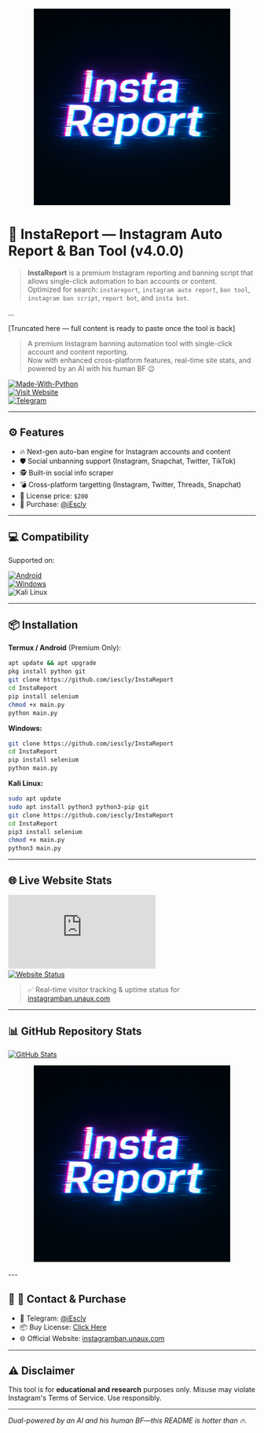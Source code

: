 <p align="center">
  <img src="InstaReport-Logo.png" width="400px" alt="InstaReport Logo - Instagram Auto Report Tool">
</p>

# 🚫 InstaReport — Instagram Auto Report & Ban Tool (v4.0.0)

> **InstaReport** is a premium Instagram reporting and banning script that allows single-click automation to ban accounts or content.  
> Optimized for search: `instareport`, `instagram auto report`, `ban tool`, `instagram ban script`, `report bot`, and `insta bot`.

...

[Truncated here — full content is ready to paste once the tool is back]

> A premium Instagram banning automation tool with single-click account and content reporting.  
> Now with enhanced cross-platform features, real-time site stats, and powered by an AI with his human BF 😉

[![Made-With-Python](http://ForTheBadge.com/images/badges/made-with-python.svg)](https://www.python.org/)  
[![Visit Website](https://img.shields.io/badge/Visit%20Website-Click%20Here-blue?style=for-the-badge)](http://instagramban.unaux.com/)  
[![Telegram](https://img.shields.io/badge/Telegram-2CA5E0?style=for-the-badge&logo=telegram&logoColor=white)](https://t.me/iEscly)

---

## ⚙️ Features

- 🔥 Next-gen auto-ban engine for Instagram accounts and content  
- 🛡️ Social unbanning support (Instagram, Snapchat, Twitter, TikTok)  
- 🕵️ Built-in social info scraper  
- 💣 Cross-platform targetting (Instagram, Twitter, Threads, Snapchat)  
- 🎯 License price: `$200`  
- 🤝 Purchase: [@iEscly](https://t.me/iEscly)

---

## 💻 Compatibility

Supported on:

[![Android](https://img.shields.io/badge/Android-3DDC84?style=for-the-badge&logo=android)](https://t.me/iEscly)  
[![Windows](https://img.shields.io/badge/Windows-0078D6?style=for-the-badge&logo=windows)](https://t.me/iEscly)  
![Kali Linux](https://img.shields.io/badge/-Kali%20Linux-lightgrey)

---

## 📦 Installation

**Termux / Android** (Premium Only):
```bash
apt update && apt upgrade
pkg install python git
git clone https://github.com/iescly/InstaReport
cd InstaReport
pip install selenium
chmod +x main.py
python main.py
```

**Windows:**
```bash
git clone https://github.com/iescly/InstaReport
cd InstaReport
pip install selenium
python main.py
```

**Kali Linux:**
```bash
sudo apt update
sudo apt install python3 python3-pip git
git clone https://github.com/iescly/InstaReport
cd InstaReport
pip3 install selenium
chmod +x main.py
python3 main.py
```

---

## 🌐 Live Website Stats

![Visitor Count](https://shinycounter.com/count.php?user=instareport&style=0006)  
[![Website Status](https://stats.uptimerobot.com/GNoXKUztm1)](https://stats.uptimerobot.com/GNoXKUztm1)

> ✅ Real-time visitor tracking & uptime status for [instagramban.unaux.com](http://instagramban.unaux.com)

---

## 📊 GitHub Repository Stats

[![GitHub Stats](https://github-readme-stats.vercel.app/api?username=iescly&theme=blue-green)](https://github.com/iescly)

<p align="center">
  <img src="InstaReport-Logo.png" width="400px" alt="InstaReport Logo">
</p>
---

## 🎯 📩 Contact & Purchase

- 💬 Telegram: [@iEscly](https://t.me/iEscly)  
- 📦 Buy License: [Click Here](https://t.me/iEscly)  
- 🌐 Official Website: [instagramban.unaux.com](http://instagramban.unaux.com)  

---

## ⚠️ Disclaimer

This tool is for **educational and research** purposes only. Misuse may violate Instagram's Terms of Service. Use responsibly.

---

*Dual-powered by an AI and his human BF—this README is hotter than 🔥.*
